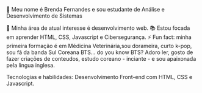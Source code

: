  👋 Meu nome é Brenda Fernandes e sou estudante de Análise e Desenvolvimento de Sistemas

 📌 Minha área de atual interesse é desenvolvimento web.
📚 Estou focada em aprender HTML, CSS, Javascript e Cibersegurança.
⚡ Fun fact: minha primeira formação é em Médicina Veterinária,sou dorameira, curto k-pop, sou fã da banda Sul Coreana BTS... do you know BTS? Adoro ler, gosto de fazer criações de conteudos, estudo coreano - inciante - e sou apaixonada pela lingua inglesa.

Tecnologias e habilidades:
Desenvolvimento Front-end com HTML, CSS e Javascript.
